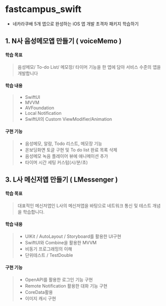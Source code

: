 # fastcampus_swift
- 네카라쿠배 5개 앱으로 완성하는 iOS 앱 개발 초격차 패키지 학습하기

## 1. N사 음성메모앱 만들기 ( voiceMemo )
#### 학습 목표
>
> 음성메모/ To-do List/ 메모장/ 타이머 기능을 한 앱에 담아 서비스 수준의 앱을 개발합니다

#### 학습 내용
> 
> * SwiftUI
> * MVVM
> * AVFoundation
> * Local Notification
> * SwiftUI의 Custom ViewModifier/Animation
 
#### 구현 기능
> 
> * 음성메모, 알람, Todo 리스트, 메모장 기능
> * 온보딩화면 토글 구현 및 To do list 완료 목록 삭제
> * 음성메모 녹음 플레이어 뷰에 애니메이션 추가
> * 타이머 시간 세팅 커스텀(시/분/초)

## 3. L사 메신저앱 만들기 ( LMessenger )
#### 학습 목표
>
> 대표적인 메신저앱인 L사의 메신저앱을 바탕으로 네트워크 통신 및 테스트 개념을 학습합니다.

#### 학습 내용
> 
> * UIKit / AutoLayout / Storyboard를 활용한 UI구현
> * SwiftUI와 Combine을 활용한 MVVM
> * 비동기 프로그래밍의 이해
> * 단위테스트 / TestDouble

#### 구현 기능
> 
> * OpenAPI를 활용한 로그인 기능 구현
> * Remote Notification 활용한 대화 기능 구현
> * CoreData활용
> * 이미지 캐시 구현
